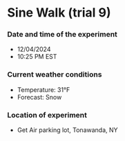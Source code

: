 # Sine Walk (trial 9)

### Date and time of the experiment
- 12/04/2024
- 10:25 PM EST

### Current weather conditions
- Temperature: 31°F
- Forecast: Snow

### Location of experiment
- Get Air parking lot, Tonawanda, NY